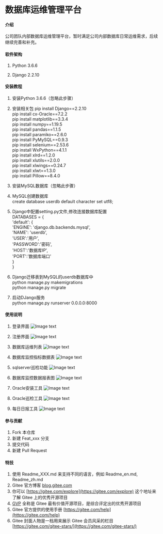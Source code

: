# 数据库运维管理平台

#### 介绍
公司团队内部数据库运维管理平台，暂时满足公司内部数据库日常运维需求，后续继续完善和补充。

#### 软件架构
1. Python 3.6.6

2. Django 2.2.10


#### 安装教程

1.  安装Python 3.6.6（忽略此步骤）

2.  安装相关包
pip install Django==2.2.10  
pip install cx-Oracle==7.2.2  
pip install matplotlib==3.3.4  
pip install numpy==1.19.5  
pip install pandas==1.1.5  
pip install paramiko==2.6.0  
pip install PyMySQL==0.9.3  
pip install selenium==2.53.6  
pip install WxPython==4.1.1  
pip install xlrd==1.2.0  
pip install xlutils==2.0.0  
pip install xlwings==0.24.7  
pip install xlwt==1.3.0  
pip install Pillow==8.4.0  

3.  安装MySQL数据库（忽略此步骤）

4. MySQL创建数据库  
    create database userdb default character set utf8;  

5. Django中配置setting.py文件,修改连接数据库配置  
    DATABASES = {  
          'default': {  
              'ENGINE': 'django.db.backends.mysql',  
              'NAME': 'userdb',  
              'USER':'用户',  
              'PASSWORD':'密码',  
              'HOST':'数据库IP',  
              'PORT':'数据库端口'  
          }  
      }  

5. Django迁移表到MySQL的userdb数据库中  
    python manage.py makemigrations  
    python manage.py migrate  

6. 启动DJango服务  
    python manage.py runserver 0.0.0.0:8000  
    

#### 使用说明  

1. 登录界面 
![Image text](https://gitee.com/code-horse-mi/dbmanage_v4/raw/master/%E5%8A%9F%E8%83%BD%E6%88%AA%E5%9B%BE/%E7%99%BB%E5%BD%95%E5%8A%9F%E8%83%BD.png)

2. 注册界面
![Image text](https://gitee.com/code-horse-mi/dbmanage_v4/raw/master/%E5%8A%9F%E8%83%BD%E6%88%AA%E5%9B%BE/%E6%B3%A8%E5%86%8C%E5%8A%9F%E8%83%BD.png)

3. 数据库运维列表
![Image text](https://gitee.com/code-horse-mi/dbmanage_v4/raw/master/%E5%8A%9F%E8%83%BD%E6%88%AA%E5%9B%BE/%E6%95%B0%E6%8D%AE%E5%BA%93%E8%BF%90%E7%BB%B4%E5%88%97%E8%A1%A8.png)

4. 数据库监控指标数据表
![Image text](https://gitee.com/code-horse-mi/dbmanage_v4/raw/master/%E5%8A%9F%E8%83%BD%E6%88%AA%E5%9B%BE/%E6%95%B0%E6%8D%AE%E5%BA%93%E7%9B%91%E6%8E%A7%E6%8C%87%E6%A0%87%E6%95%B0%E6%8D%AE%E8%A1%A8.png)

5. sqlserver巡检功能
![Image text](https://gitee.com/code-horse-mi/dbmanage_v4/raw/master/%E5%8A%9F%E8%83%BD%E6%88%AA%E5%9B%BE/sqlserver%E5%B7%A1%E6%A3%80.png)

6. 数据库监控数据报表图
![Image text](https://gitee.com/code-horse-mi/dbmanage_v4/raw/master/%E5%8A%9F%E8%83%BD%E6%88%AA%E5%9B%BE/%E7%9B%91%E6%8E%A7%E6%95%B0%E6%8D%AE%E6%8A%A5%E8%A1%A8%E5%8A%9F%E8%83%BD.png)

7. Oracle安装工具
![Image text](https://gitee.com/code-horse-mi/dbmanage_v4/raw/master/%E5%8A%9F%E8%83%BD%E6%88%AA%E5%9B%BE/%E6%95%B0%E6%8D%AE%E5%BA%93%E5%AE%89%E8%A3%85%E5%B7%A5%E5%85%B7.png)

8. Oracle巡检工具
![Image text](https://gitee.com/code-horse-mi/dbmanage_v4/raw/master/%E5%8A%9F%E8%83%BD%E6%88%AA%E5%9B%BE/oracle%E5%B7%A5%E5%85%B7.png)

9. 每日日报工具
![Image text](https://gitee.com/code-horse-mi/dbmanage_v4/raw/master/%E5%8A%9F%E8%83%BD%E6%88%AA%E5%9B%BE/%E6%AF%8F%E6%97%A5%E6%97%A5%E6%8A%A5%E5%B7%A5%E5%85%B7.png)


#### 参与贡献

1.  Fork 本仓库
2.  新建 Feat_xxx 分支
3.  提交代码
4.  新建 Pull Request


#### 特技

1.  使用 Readme\_XXX.md 来支持不同的语言，例如 Readme\_en.md, Readme\_zh.md
2.  Gitee 官方博客 [blog.gitee.com](https://blog.gitee.com)
3.  你可以 [https://gitee.com/explore](https://gitee.com/explore) 这个地址来了解 Gitee 上的优秀开源项目
4.  [GVP](https://gitee.com/gvp) 全称是 Gitee 最有价值开源项目，是综合评定出的优秀开源项目
5.  Gitee 官方提供的使用手册 [https://gitee.com/help](https://gitee.com/help)
6.  Gitee 封面人物是一档用来展示 Gitee 会员风采的栏目 [https://gitee.com/gitee-stars/](https://gitee.com/gitee-stars/)
